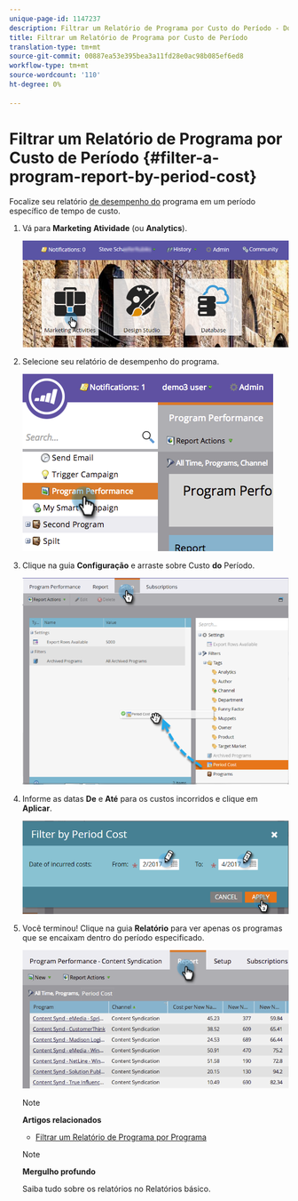 ```yaml
---
unique-page-id: 1147237
description: Filtrar um Relatório de Programa por Custo do Período - Documentos do Marketing - Documentação do produto
title: Filtrar um Relatório de Programa por Custo de Período
translation-type: tm+mt
source-git-commit: 00887ea53e395bea3a11fd28e0ac98b085ef6ed8
workflow-type: tm+mt
source-wordcount: '110'
ht-degree: 0%

---
```



# Filtrar um Relatório de Programa por Custo de Período {#filter-a-program-report-by-period-cost}

Focalize seu relatório [de desempenho do](create-a-program-performance-report.md) programa em um período específico de tempo de custo.

1. Vá para **Marketing** **Atividade** (ou **Analytics**).

   ![](assets/login-marketing-activities-1.png)

1. Selecione seu relatório de desempenho do programa.

   ![](assets/image2014-9-23-16-3a22-3a52.png)

1. Clique na guia **Configuração** e arraste sobre Custo **do** Período.

   ![](assets/lm-86194-1.png)

1. Informe as datas **De** e **Até** para os custos incorridos e clique em **Aplicar**.

   ![](assets/lm-86194-2a-hands.png)

1. Você terminou! Clique na guia **Relatório** para ver apenas os programas que se encaixam dentro do período especificado.

   ![](assets/lm-86194-report-tab.png)

   >[!NOTE]
   >
   >**Artigos relacionados**
   >
   >    
   >    
   >    * [Filtrar um Relatório de Programa por Programa](filter-a-program-report-by-program.md)


   >[!NOTE]
   >
   >**Mergulho profundo**
   >
   >
   >Saiba tudo sobre os relatórios no Relatórios [](http://docs.marketo.com/display/docs/basic+reporting)básico.

